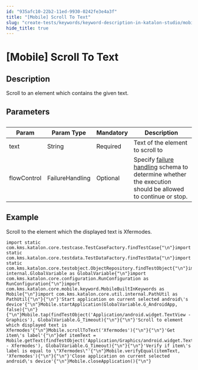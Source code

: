 ```yaml
---
id: "935afc10-22b2-11ed-9930-0242fe3e4a3f"
title: "[Mobile] Scroll To Text"
slug: "create-tests/keywords/keyword-description-in-katalon-studio/mobile-keywords/mobile-scroll-to-text"
hide_title: true
---
```


# <a id="id_0" class="anchor_top_offset"/><a id="ariaid-title1" class="anchor_top_offset"/>[Mobile] Scroll To Text


## <a id="id_0__id_1" class="anchor_top_offset"/>Description

              
<p xmlns="http://www.w3.org/1999/xhtml" className="p">Scroll to an element which contains the given text.</p> 
      

## <a id="id_0__id_2" class="anchor_top_offset"/>Parameters

              
<table xmlns="http://www.w3.org/1999/xhtml" className="table anchor_top_offset" id="id_0__67d040d9-10a3-4208-be7c-e2fd415246a9"><caption /><thead className="thead"><tr className><th className="entry anchor_top_offset" id="id_0__67d040d9-10a3-4208-be7c-e2fd415246a9__entry__1">Param</th><th className="entry anchor_top_offset" id="id_0__67d040d9-10a3-4208-be7c-e2fd415246a9__entry__2">Param Type</th><th className="entry anchor_top_offset" id="id_0__67d040d9-10a3-4208-be7c-e2fd415246a9__entry__3">Mandatory</th><th className="entry anchor_top_offset" id="id_0__67d040d9-10a3-4208-be7c-e2fd415246a9__entry__4">Description</th></tr></thead><tbody className="tbody"><tr className><td className="entry" headers="id_0__67d040d9-10a3-4208-be7c-e2fd415246a9__entry__1 id_0__67d040d9-10a3-4208-be7c-e2fd415246a9__entry__2 id_0__67d040d9-10a3-4208-be7c-e2fd415246a9__entry__3 id_0__67d040d9-10a3-4208-be7c-e2fd415246a9__entry__4 ">text</td><td className="entry" headers="id_0__67d040d9-10a3-4208-be7c-e2fd415246a9__entry__1 id_0__67d040d9-10a3-4208-be7c-e2fd415246a9__entry__2 id_0__67d040d9-10a3-4208-be7c-e2fd415246a9__entry__3 id_0__67d040d9-10a3-4208-be7c-e2fd415246a9__entry__4 ">String</td><td className="entry" headers="id_0__67d040d9-10a3-4208-be7c-e2fd415246a9__entry__1 id_0__67d040d9-10a3-4208-be7c-e2fd415246a9__entry__2 id_0__67d040d9-10a3-4208-be7c-e2fd415246a9__entry__3 id_0__67d040d9-10a3-4208-be7c-e2fd415246a9__entry__4 ">Required</td><td className="entry" headers="id_0__67d040d9-10a3-4208-be7c-e2fd415246a9__entry__1 id_0__67d040d9-10a3-4208-be7c-e2fd415246a9__entry__2 id_0__67d040d9-10a3-4208-be7c-e2fd415246a9__entry__3 id_0__67d040d9-10a3-4208-be7c-e2fd415246a9__entry__4 ">Text of the element to scroll to</td></tr><tr className><td className="entry" headers="id_0__67d040d9-10a3-4208-be7c-e2fd415246a9__entry__1 id_0__67d040d9-10a3-4208-be7c-e2fd415246a9__entry__2 id_0__67d040d9-10a3-4208-be7c-e2fd415246a9__entry__3 id_0__67d040d9-10a3-4208-be7c-e2fd415246a9__entry__4 ">flowControl</td><td className="entry" headers="id_0__67d040d9-10a3-4208-be7c-e2fd415246a9__entry__1 id_0__67d040d9-10a3-4208-be7c-e2fd415246a9__entry__2 id_0__67d040d9-10a3-4208-be7c-e2fd415246a9__entry__3 id_0__67d040d9-10a3-4208-be7c-e2fd415246a9__entry__4 ">FailureHandling</td><td className="entry" headers="id_0__67d040d9-10a3-4208-be7c-e2fd415246a9__entry__1 id_0__67d040d9-10a3-4208-be7c-e2fd415246a9__entry__2 id_0__67d040d9-10a3-4208-be7c-e2fd415246a9__entry__3 id_0__67d040d9-10a3-4208-be7c-e2fd415246a9__entry__4 ">Optional</td><td className="entry" headers="id_0__67d040d9-10a3-4208-be7c-e2fd415246a9__entry__1 id_0__67d040d9-10a3-4208-be7c-e2fd415246a9__entry__2 id_0__67d040d9-10a3-4208-be7c-e2fd415246a9__entry__3 id_0__67d040d9-10a3-4208-be7c-e2fd415246a9__entry__4 ">Specify <a className="xref" href="/docs/maintain/configure-failure-handling-settings-in-katalon-studio">failure handling</a> schema to         determine whether the execution should be allowed to continue or         stop.</td></tr></tbody></table> 
      

## <a id="id_0__id_3" class="anchor_top_offset"/>Example 

              
<p xmlns="http://www.w3.org/1999/xhtml" className="p">Scroll to the element which the displayed text is Xfermodes.</p> 
              
<pre xmlns="http://www.w3.org/1999/xhtml" className="pre codeblock"><code>import static com.kms.katalon.core.testcase.TestCaseFactory.findTestCase{"\n"}import static com.kms.katalon.core.testdata.TestDataFactory.findTestData{"\n"}import static com.kms.katalon.core.testobject.ObjectRepository.findTestObject{"\n"}import internal.GlobalVariable as GlobalVariable{"\n"}import com.kms.katalon.core.configuration.RunConfiguration as RunConfiguration{"\n"}import com.kms.katalon.core.mobile.keyword.MobileBuiltInKeywords as Mobile{"\n"}import com.kms.katalon.core.util.internal.PathUtil as PathUtil{"\n"}{"\n"}'Start application on current selected android\'s device'{"\n"}Mobile.startApplication(GlobalVariable.G_AndroidApp, false){"\n"}{"\n"}Mobile.tap(findTestObject('Application/android.widget.TextView - Graphics'), GlobalVariable.G_Timeout){"\n"}{"\n"}'Scroll to element which displayed text is Xfermodes'{"\n"}Mobile.scrollToText('Xfermodes'){"\n"}{"\n"}'Get item\'s label'{"\n"}def itemText = Mobile.getText(findTestObject('Application/Graphics/android.widget.TextView - Xfermodes'), GlobalVariable.G_Timeout){"\n"}{"\n"}'Verify if item\'s label is equal to \"Xfermodes\"'{"\n"}Mobile.verifyEqual(itemText, 'Xfermodes'){"\n"}{"\n"}'Close application on current selected android\'s device'{"\n"}Mobile.closeApplication(){"\n"}</code></pre> 
            
